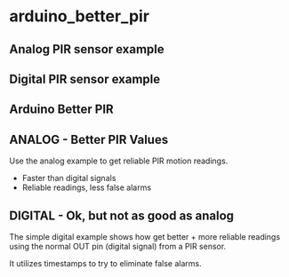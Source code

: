 # arduino_better_pir
## Analog PIR sensor example
## Digital PIR sensor example

## Arduino Better PIR

## ANALOG - Better PIR Values
Use the analog example to get reliable PIR motion readings.

- Faster than digital signals
- Reliable readings, less false alarms

## DIGITAL - Ok, but not as good as analog

The simple digital example shows how get better + more reliable readings using the normal OUT pin (digital signal) from a PIR sensor.

It utilizes timestamps to try to eliminate false alarms.
